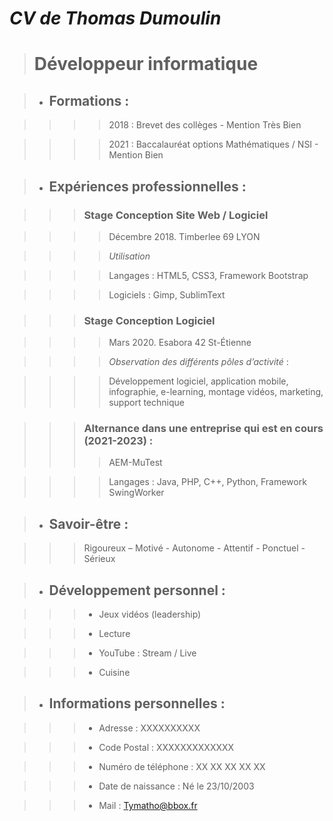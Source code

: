 # ***CV de Thomas Dumoulin***

> # Développeur informatique

> - ## **Formations** :

>>>> 2018 : Brevet des collèges - Mention Très Bien

>>>> 2021 : Baccalauréat options Mathématiques / NSI - Mention Bien

> - ## **Expériences professionnelles** :

>>> ### **Stage Conception Site Web / Logiciel** 

>>>> Décembre 2018. Timberlee 69 LYON 

>>>> *Utilisation* 

>>>> Langages : HTML5, CSS3, Framework Bootstrap 

>>>> Logiciels : Gimp, SublimText

>>> ### **Stage Conception Logiciel** 

>>>> Mars 2020. Esabora 42 St-Étienne 

>>>> *Observation des différents pôles d’activité* :

>>>> Développement logiciel, application mobile, infographie, e-learning, 
>>>> montage vidéos, marketing, support technique
 
>>> ### **Alternance dans une entreprise qui est en cours (2021-2023)** : 
>>>> AEM-MuTest

>>>> Langages : Java, PHP, C++, Python, Framework SwingWorker

> - ## **Savoir-être** : 

>>> Rigoureux – Motivé - Autonome - Attentif - Ponctuel - Sérieux

> - ## **Développement personnel** :

>>> + Jeux vidéos (leadership) 

>>> + Lecture

>>> + YouTube : Stream / Live 

>>> + Cuisine

> - ## **Informations personnelles** :

>>> + Adresse : XXXXXXXXXX

>>> + Code Postal : XXXXXXXXXXXXX

>>> + Numéro de téléphone : XX XX XX XX XX

>>> + Date de naissance : Né le 23/10/2003 

>>> + Mail : Tymatho@bbox.fr
